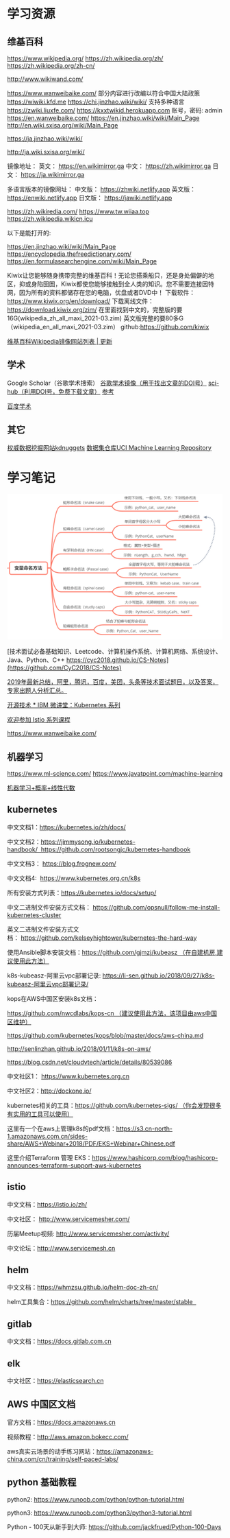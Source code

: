 # 学习资源
## 维基百科
https://www.wikipedia.org/
https://zh.wikipedia.org/zh/
https://zh.wikipedia.org/zh-cn/

http://www.wikiwand.com/



https://www.wanweibaike.com/	部分内容进行改编以符合中国大陆政策	
https://wiwiki.kfd.me
https://chi.jinzhao.wiki/wiki/	支持多种语言	
https://zwiki.liuxfe.com/
https://kxxtwikid.herokuapp.com 	账号，密码: admin
https://en.wanweibaike.com/
https://en.jinzhao.wiki/wiki/Main_Page
http://en.wiki.sxisa.org/wiki/Main_Page	

https://ja.jinzhao.wiki/wiki/

http://ja.wiki.sxisa.org/wiki/

镜像地址：
英文： https://en.wikimirror.ga
中文： https://zh.wikimirror.ga
日文： https://ja.wikimirror.ga

多语言版本的镜像网址：
中文版： https://zhwiki.netlify.app
英文版： https://enwiki.netlify.app
日文版： https://jawiki.netlify.app

https://zh.wikiredia.com/
https://www.tw.wiiaa.top
https://zh.wikipedia.wikicn.icu

以下是能打开的:

https://en.jinzhao.wiki/wiki/Main_Page
https://encyclopedia.thefreedictionary.com/
https://en.formulasearchengine.com/wiki/Main_Page

Kiwix让您能够随身携带完整的维基百科！无论您搭乘船只，还是身处偏僻的地区，抑或身陷囹圄，Kiwix都使您能够接触到全人类的知识。您不需要连接因特网，因为所有的资料都储存在您的电脑，优盘或者DVD中！
下载软件：https://www.kiwix.org/en/download/
下载离线文件：https://download.kiwix.org/zim/ 
在里面找到中文的，完整版的要16G(wikipedia_zh_all_maxi_2021-03.zim)
英文版完整的要80多G（wikipedia_en_all_maxi_2021-03.zim）
github:https://github.com/kiwix

[维基百科Wikipedia镜像网站列表 | 更新](https://zgc261.com/wikipedia.html)

## 学术
Google Scholar（谷歌学术搜索）
[谷歌学术镜像（用于找出文章的DOI号）](https://gfsoso.99lb.net/)
[sci-hub（利用DOI号，免费下载文章）](https://sci-hub.shop/)
[参考](https://www.zhihu.com/topic/19653450/top-answers)

[百度学术](https://xueshu.baidu.com/)

## 其它
[权威数据挖掘网站kdnuggets](https://www.kdnuggets.com/)
[数据集仓库UCI Machine Learning Repository](https://archive.ics.uci.edu/ml/index.php)

# 学习笔记

![](img/var-named.jpg)

[技术面试必备基础知识、Leetcode、计算机操作系统、计算机网络、系统设计、Java、Python、C++ https://cyc2018.github.io/CS-Notes](https://github.com/CyC2018/CS-Notes)

[2019年最新总结，阿里，腾讯，百度，美团，头条等技术面试题目，以及答案，专家出题人分析汇总。](https://github.com/0voice/interview_internal_reference)

[开源技术 * IBM 微讲堂：Kubernetes 系列](https://developer.ibm.com/cn/tv/2018/opentec-k8s/)

[欢迎参加 Istio 系列课程](https://developer.ibm.com/cn/os-academy-istio/)


https://www.wanweibaike.com/

## 机器学习
https://www.ml-science.com/
https://www.javatpoint.com/machine-learning

[机器学习+概率+线性代数](https://dragonwarrior15.github.io/statistical-learning-notes/)

## kubernetes

中文文档1：https://kubernetes.io/zh/docs/

中文文档2：https://jimmysong.io/kubernetes-handbook/  https://github.com/rootsongjc/kubernetes-handbook

中文文档3： https://blog.frognew.com/

中文文档4:  https://www.kubernetes.org.cn/k8s

所有安装方式列表：https://kubernetes.io/docs/setup/

中文二进制文件安装方式文档： https://github.com/opsnull/follow-me-install-kubernetes-cluster

英文二进制文件安装方式文档： https://github.com/kelseyhightower/kubernetes-the-hard-way

使用Ansible脚本安装文档：https://github.com/gjmzj/kubeasz （在自建机房,建议使用此方法）

k8s-kubeasz-阿里云vpc部署记录: https://li-sen.github.io/2018/09/27/k8s-kubeasz-阿里云vpc部署记录/

kops在AWS中国区安装k8s文档：

https://github.com/nwcdlabs/kops-cn （建议使用此方法，该项目由aws中国区维护）

https://github.com/kubernetes/kops/blob/master/docs/aws-china.md

http://senlinzhan.github.io/2018/01/11/k8s-on-aws/

https://blog.csdn.net/cloudvtech/article/details/80539086

中文社区1： https://www.kubernetes.org.cn

中文社区2：http://dockone.io/

kubernetes相关的工具：https://github.com/kubernetes-sigs/ （你会发现很多有实用的工具可以使用）

这里有一个在aws上管理k8s的pdf文档：https://s3.cn-north-1.amazonaws.com.cn/sides-share/AWS+Webinar+2018/PDF/EKS+Webinar+Chinese.pdf

这里介绍Terraform 管理 EKS：https://www.hashicorp.com/blog/hashicorp-announces-terraform-support-aws-kubernetes


## istio

中文文档：https://istio.io/zh/

中文社区： http://www.servicemesher.com/

历届Meetup视频: http://www.servicemesher.com/activity/

中文论坛：http://www.servicemesh.cn


## helm

中文文档：https://whmzsu.github.io/helm-doc-zh-cn/

helm工具集合：https://github.com/helm/charts/tree/master/stable  

## gitlab

中文文档：https://docs.gitlab.com.cn

## elk

中文社区：https://elasticsearch.cn

## AWS 中国区文档

官方文档：https://docs.amazonaws.cn

视频教程：http://aws.amazon.bokecc.com/

aws真实云场景的动手练习网站：https://amazonaws-china.com/cn/training/self-paced-labs/

## python 基础教程

python2: https://www.runoob.com/python/python-tutorial.html

python3: https://www.runoob.com/python3/python3-tutorial.html

Python - 100天从新手到大师: https://github.com/jackfrued/Python-100-Days

